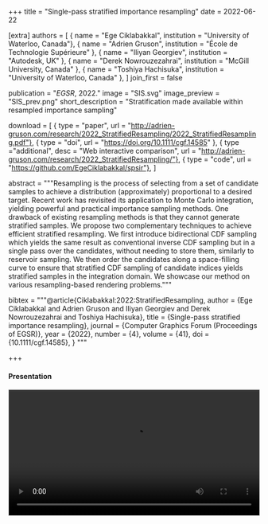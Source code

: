 +++
title = "Single-pass stratified importance resampling"
date = 2022-06-22

[extra]
authors = [
    { name = "Ege Ciklabakkal", institution = "University of Waterloo, Canada"},
    { name = "Adrien Gruson", institution = "École de Technologie Supérieure" },
    { name = "Iliyan Georgiev", institution = "Autodesk, UK" },
    { name = "Derek Nowrouzezahrai", institution = "McGill University, Canada" },
    { name = "Toshiya Hachisuka", institution = "University of Waterloo, Canada" },
]
join_first = false

publication = "*EGSR*, 2022."
image = "SIS.svg"
image_preview = "SIS_prev.png"
short_description = "Stratification made available within resampled importance sampling"

download = [
    { type = "paper", url = "http://adrien-gruson.com/research/2022_StratifiedResampling/2022_StratifiedResampling.pdf"},
    { type = "doi", url = "https://doi.org/10.1111/cgf.14585" },
    { type ="additional", desc = "Web interactive comparison", url = "http://adrien-gruson.com/research/2022_StratifiedResampling/"},
    { type = "code", url = "https://github.com/EgeCiklabakkal/spsir"},
]

abstract = """Resampling is the process of selecting from a set of candidate samples to achieve a distribution (approximately) proportional to a desired target. Recent work has revisited its application to Monte Carlo integration, yielding powerful and practical importance sampling methods. One drawback of existing resampling methods is that they cannot generate stratified samples. We propose two complementary techniques to achieve efficient stratified resampling. We first introduce bidirectional CDF sampling which yields the same result as conventional inverse CDF sampling but in a single pass over the candidates, without needing to store them, similarly to reservoir sampling. We then order the candidates along a space-filling curve to ensure that stratified CDF sampling of candidate indices yields stratified samples in the integration domain. We showcase our method on various resampling-based rendering problems."""

bibtex = """@article{Ciklabakkal:2022:StratifiedResampling,
  author = {Ege Ciklabakkal and Adrien Gruson and Iliyan Georgiev and Derek Nowrouzezahrai and Toshiya Hachisuka},
  title = {Single-pass stratified importance resampling},
  journal = {Computer Graphics Forum (Proceedings of EGSR)},
  year = {2022},
  number = {4},
  volume = {41},
  doi = {10.1111/cgf.14585},
}
"""

+++

#### Presentation

<video style="width: 100%; border: 1px solid #c7c7c7" controls=""><source src="http://adrien-gruson.com/research/2022_StratifiedResampling/2022_StratifiedResampling.mp4" type="video/mp4"></video>

